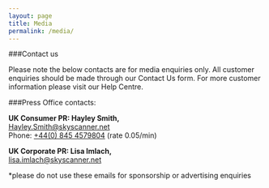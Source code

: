 ```yaml
---
layout: page
title: Media
permalink: /media/
---
```


###Contact us

Please note the below contacts are for media enquiries only.
All customer enquiries should be made through our Contact Us form. For more customer information please visit our Help Centre.

###Press Office contacts:

**UK Consumer PR: Hayley Smith,<br>**
<a href="mailto:Hayley.Smith@skyscanner.net">Hayley.Smith@skyscanner.net</a><br>
Phone: <a href="tel:44845 4579804">+44(0) 845 4579804</a> (rate 0.05/min)

**UK Corporate PR: Lisa Imlach,<br>**
<a href="mailto:lisa.imlach@skyscanner.net">lisa.imlach@skyscanner.net</a>

*please do not use these emails for sponsorship or advertising enquiries
